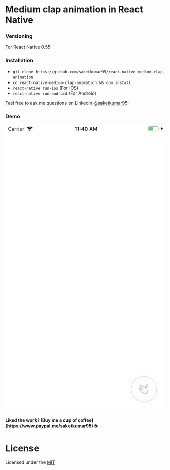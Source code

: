 # Medium clap animation in React Native

### Versioning

For React Native 0.55

### Installation

- `git clone https://github.com/saketkumar95/react-native-medium-clap-animation`
- `cd react-native-medium-clap-animation && npm install`
- `react-native run-ios` (For iOS)
- `react-native run-android` (For Android)


Feel free to ask me questions on Linkedin [@saketkumar95](https://www.linkedin.com/in/saketkumar95/)!

### Demo 

![screenshot](./screenshot.gif)

#### Liked the work? [Buy me a cup of coffee] (https://www.paypal.me/saketkumar95) :coffee:


# License

Licensed under the [MIT](LICENSE)

